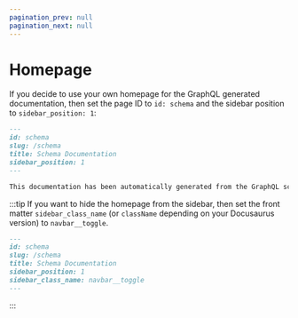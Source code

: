 ```yaml
---
pagination_prev: null
pagination_next: null
---
```


# Homepage

If you decide to use your own homepage for the GraphQL generated documentation, then set the page ID to `id: schema` and the sidebar position to `sidebar_position: 1`:

```markdown {2,5}
---
id: schema
slug: /schema
title: Schema Documentation
sidebar_position: 1
---

This documentation has been automatically generated from the GraphQL schema.
```

:::tip
If you want to hide the homepage from the sidebar, then set the front matter `sidebar_class_name` (or `className` depending on your Docusaurus version) to `navbar__toggle`.

```markdown {6}
---
id: schema
slug: /schema
title: Schema Documentation
sidebar_position: 1
sidebar_class_name: navbar__toggle
---
```
:::